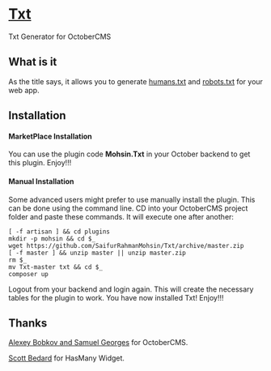 # [Txt](https://github.com/SaifurRahmanMohsin/Txt) #
Txt Generator for OctoberCMS

## What is it ##
As the title says, it allows you to generate [humans.txt](http://humanstxt.org/Standard.html) and [robots.txt](http://www.robotstxt.org/orig.html) for your web app.

## Installation ##
#### MarketPlace Installation ####
You can use the plugin code **Mohsin.Txt** in your October backend to get this plugin. Enjoy!!!

#### Manual Installation ####
Some advanced users might prefer to use manually install the plugin. This can be done using the command line. CD into your OctoberCMS project folder and paste these commands. It will execute one after another:
```
[ -f artisan ] && cd plugins
mkdir -p mohsin && cd $_
wget https://github.com/SaifurRahmanMohsin/Txt/archive/master.zip
[ -f master ] && unzip master || unzip master.zip
rm $_
mv Txt-master txt && cd $_
composer up

```
Logout from your backend and login again. This will create the necessary tables for the plugin to work. You have now installed Txt! Enjoy!!!

## Thanks ##

[Alexey Bobkov and Samuel Georges](http://octobercms.com) for OctoberCMS.

[Scott Bedard](https://github.com/scottbedard) for HasMany Widget.